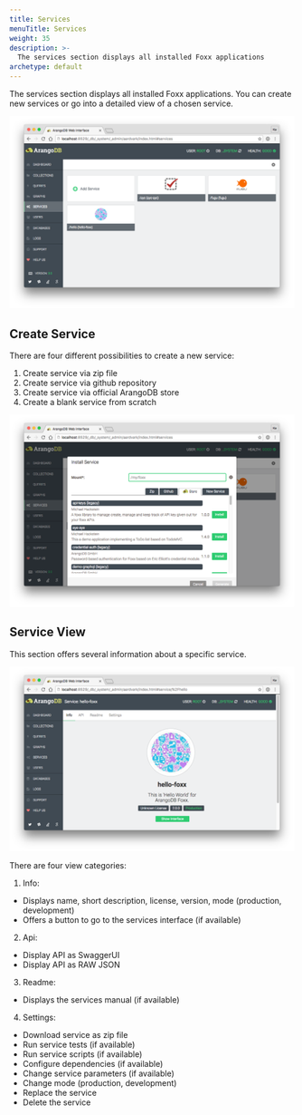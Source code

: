 ```yaml
---
title: Services
menuTitle: Services
weight: 35
description: >-
  The services section displays all installed Foxx applications
archetype: default
---
```

The services section displays all installed Foxx applications. You can create new services
or go into a detailed view of a chosen service.

![Services](../../../images/servicesView.png)

## Create Service

There are four different possibilities to create a new service:

1. Create service via zip file
2. Create service via github repository
3. Create service via official ArangoDB store
4. Create a blank service from scratch

![Create Service](../../../images/installService.png)

## Service View

This section offers several information about a specific service. 

![Create Service](../../../images/serviceView.png)

There are four view categories: 

1. Info:
  - Displays name, short description, license, version, mode (production, development)
  - Offers a button to go to the services interface (if available)

2. Api:
 - Display API as SwaggerUI
 - Display API as RAW JSON

3. Readme:
 - Displays the services manual (if available)

4. Settings:
 - Download service as zip file
 - Run service tests (if available)
 - Run service scripts (if available)
 - Configure dependencies (if available)
 - Change service parameters (if available)
 - Change mode (production, development)
 - Replace the service
 - Delete the service
